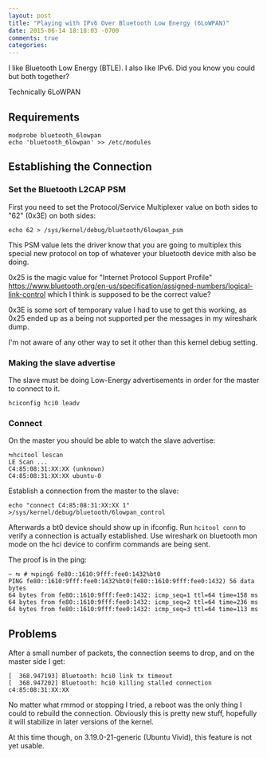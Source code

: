 ```yaml
---
layout: post
title: "Playing with IPv6 Over Bluetooth Low Energy (6LoWPAN)"
date: 2015-06-14 18:18:03 -0700
comments: true
categories: 
---
```


I like Bluetooth Low Energy (BTLE). I also like IPv6. Did you know you could but both together?

Technically 6LoWPAN

## Requirements

    modprobe bluetooth_6lowpan
    echo 'bluetooth_6lowpan' >> /etc/modules

## Establishing the Connection

### Set the Bluetooth L2CAP PSM

First you need to set the Protocol/Service Multiplexer value on both sides to "62" (0x3E) on both sides:

    echo 62 > /sys/kernel/debug/bluetooth/6lowpan_psm

This PSM value lets the driver know that you are going to multiplex this special
new protocol on top of whatever your bluetooth device mith also be doing.

0x25 is the magic value for "Internet Protocol Support Profile"
https://www.bluetooth.org/en-us/specification/assigned-numbers/logical-link-control
which I think is supposed to be the correct value?

0x3E is some sort of temporary value I had to use to get this working, as 0x25 ended up
as a being not supported per the messages in my wireshark dump.

I'm not aware of any other way to set it other than this kernel debug setting.

### Making the slave advertise

The slave must be doing Low-Energy advertisements in order for the master to connect to it.

    hciconfig hci0 leadv

### Connect

On the master you should be able to watch the slave advertise:

    ⮀hcitool lescan
    LE Scan ...
    C4:85:08:31:XX:XX (unknown)
    C4:85:08:31:XX:XX ubuntu-0

Establish a connection from the master to the slave:

    echo "connect C4:85:08:31:XX:XX 1" >/sys/kernel/debug/bluetooth/6lowpan_control

Afterwards a bt0 device should show up in ifconfig. Run `hcitool conn` to verify
a connection is actually established. Use wireshark on bluetooth mon mode on the
hci device to confirm commands are being sent.

The proof is in the ping:

    ~ ⮀ # ⮀ping6 fe80::1610:9fff:fee0:1432%bt0
    PING fe80::1610:9fff:fee0:1432%bt0(fe80::1610:9fff:fee0:1432) 56 data bytes
    64 bytes from fe80::1610:9fff:fee0:1432: icmp_seq=1 ttl=64 time=158 ms
    64 bytes from fe80::1610:9fff:fee0:1432: icmp_seq=2 ttl=64 time=236 ms
    64 bytes from fe80::1610:9fff:fee0:1432: icmp_seq=3 ttl=64 time=113 ms

## Problems

After a small number of packets, the connection seems to drop, and on the master side
I get:

    [  368.947193] Bluetooth: hci0 link tx timeout
    [  368.947202] Bluetooth: hci0 killing stalled connection c4:85:08:31:XX:XX

No matter what rmmod or stopping I tried, a reboot was the only thing I could to
rebuild the connection. Obviously this is pretty new stuff, hopefully it will
stabilize in later versions of the kernel.

At this time though, on 3.19.0-21-generic (Ubuntu Vivid), this feature is not
yet usable.
